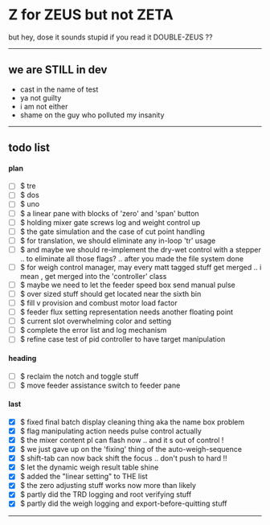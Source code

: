 Z for ZEUS but not ZETA
===
but hey, dose it sounds stupid if you read it DOUBLE-ZEUS ??

---
## we are STILL in dev

- cast in the name of test
- ya not guilty
- i am not either
- shame on the guy who polluted my insanity

---
## todo list

#### plan

- [ ] $ tre
- [ ] $ dos
- [ ] $ uno
- [ ] $ a linear pane with blocks of 'zero' and 'span' button
- [ ] $ holding mixer gate screws log and weight control up
- [ ] $ the gate simulation and the case of cut point handling
- [ ] $ for translation, we should eliminate any in-loop 'tr' usage
- [ ] $ and maybe we should re-implement the dry-wet control with a stepper
        .. to eliminate all those flags? .. after you made the file system done
- [ ] $ for weigh control manager, may every matt tagged stuff get merged
        .. i mean , get merged into the 'controller' class
- [ ] $ maybe we need to let the feeder speed box send manual pulse
- [ ] $ over sized stuff should get located near the sixth bin
- [ ] $ fill v provision and combust motor load factor
- [ ] $ feeder flux setting representation needs another floating point
- [ ] $ current slot overwhelming color and setting
- [ ] $ complete the error list and log mechanism
- [ ] $ refine case test of pid controller to have target manipulation

#### heading

- [ ] $ reclaim the notch and toggle stuff
- [ ] $ move feeder assistance switch to feeder pane

#### last

- [x] $ fixed final batch display cleaning thing aka the name box problem
- [x] $ flag manipulating action needs pulse control actually
- [x] $ the mixer content pl can flash now .. and it s out of control ! 
- [x] $ we just gave up on the 'fixing' thing of the auto-weigh-sequence
- [x] $ shift-tab can now back shift the focus .. don't push to hard !!
- [x] $ let the dynamic weigh result table shine
- [x] $ added the "linear setting" to THE list
- [x] $ the zero adjusting stuff works now more than likely
- [x] $ partly did the TRD logging and root verifying stuff
- [x] $ partly did the weigh logging and export-before-quitting stuff

<hr><!--EOF-->
